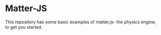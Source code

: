 # Matter-JS
This repository has some basic examples of matter.js- the physics engine, to get you started.
